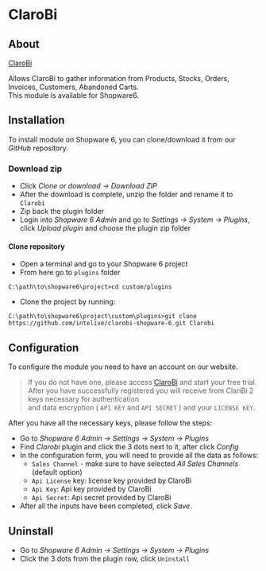 # ClaroBi

## About
[ClaroBi][clarobi]

Allows ClaroBi to gather information from Products, Stocks, Orders, Invoices, Customers, Abandoned Carts.  
This module is available for Shopware6.

## Installation

To install module on Shopware 6, you can clone/download it from our *GitHub* repository.

### Download zip
* Click *Clone or download → Download ZIP*
* After the download is complete, unzip the folder and rename it to `Clarobi`
* Zip back the plugin folder
* Login into *Shopware 6 Admin* and go to *Settings → System → Plugins*, click *Upload plugin*
 and choose the plugin zip folder

#### Clone repository
* Open a terminal and go to your Shopware 6 project
* From here go to `plugins` folder
```
C:\path\to\shopware6\project>cd custom/plugins
```
* Clone the project by running: 
```
C:\path\to\shopware6\project\custom\plugins>git clone https://github.com/intelive/clarobi-shopware-6.git Clarobi
```

## Configuration

To configure the module you need to have an account on our website.  
> If you do not have one, please access [ClaroBi][clarobi] and start your free trial.  
After you have successfully registered you will receive from ClariBi 2 keys necessary for authentication   
>and data encryption ( `API KEY` and `API SECRET` ) and your `LICENSE KEY`.

After you have all the necessary keys, please follow the steps:    
* Go to *Shopware 6 Admin → Settings → System → Plugins*
* Find *Clarobi* plugin and click the 3 dots next to it, after click *Config* 
* In the configuration form, you will need to provide all the data as follows:
    * `Sales Channel` - make sure to have selected *All Sales Channels* (default option)
    * `Api License` key: license key provided by ClaroBi
    * `Api Key`: Api key provided by ClaroBi
    * `Api Secret`: Api secret provided by ClaroBi
* After all the inputs have been completed, click *Save*.

## Uninstall
* Go to *Shopware 6 Admin → Settings → System → Plugins*
* Click the 3 dots from the plugin row, click `Uninstall`

[clarobi]: https://clarobi.com/
[clarobi-login]: https://app.clarobi.com/login
[clarobi-repo]:  https://github.com/intelive/clarobi-shopware
[addons]: https://www.shopware.com/en/

